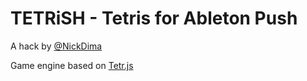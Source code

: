 TETRiSH - Tetris for Ableton Push
=======

A hack by [@NickDima](http://twitter.com/nickdima)

Game engine based on [Tetr.js](http://github.com/ElbertF/Tetr.js)
